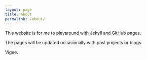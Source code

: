 ```yaml
---
layout: page
title: About
permalink: /about/
---
```


This website is for me to playaround with Jekyll and GitHub pages. 

The pages will be updated occasionally with past projects or blogs.

Vigee.
